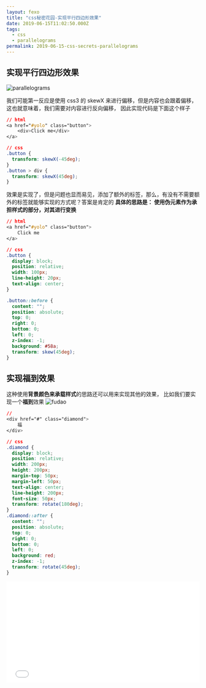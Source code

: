 ```yaml
---
layout: fexo
title: "css秘密花园-实现平行四边形效果"
date: 2019-06-15T11:02:50.000Z
tags:
  - css
  - parallelograms
permalink: 2019-06-15-css-secrets-parallelograms
---
```


## 实现平行四边形效果

![parallelograms](http://blog.chenxiaoyao.cn/image/2019-06-15-css-secrets-parallelograms/Parallelograms.png)

我们可能第一反应是使用 css3 的 skewX 来进行偏移，但是内容也会跟着偏移， 这也就意味着，我们需要对内容进行反向偏移， 因此实现代码是下面这个样子

```css
// html
<a href="#yolo" class="button">
    <div>Click me</div>
</a>

// css
.button {
  transform: skewX(-45deg);
}
.button > div {
  transform: skewX(45deg);
}
```

效果是实现了，但是问题也显而易见，添加了额外的标签，那么，有没有不需要额外的标签就能够实现的方式呢？答案是肯定的
**具体的思路是： 使用伪元素作为承担样式的部分，对其进行变换**

```css
// html
<a href="#yolo" class="button">
    Click me
</a>

// css
.button {
  display: block;
  position: relative;
  width: 100px;
  line-height: 20px;
  text-align: center;
}

.button::before {
  content: "";
  position: absolute;
  top: 0;
  right: 0;
  bottom: 0;
  left: 0;
  z-index: -1;
  background: #58a;
  transform: skew(45deg);
}
```

## 实现福到效果

这种使用**背景颜色来承载样式**的思路还可以用来实现其他的效果， 比如我们要实现一个**福到**效果
![fudao](http://blog.chenxiaoyao.cn/image/2019-06-15-css-secrets-parallelograms/fudao.png)

```css
//
<div href="#" class="diamond">
    福
</div>

// css
.diamond {
  display: block;
  position: relative;
  width: 200px;
  height: 200px;
  margin-top: 50px;
  margin-left: 50px;
  text-align: center;
  line-height: 200px;
  font-size: 50px;
  transform: rotate(180deg);
}
.diamond::after {
  content: "";
  position: absolute;
  top: 0;
  right: 0;
  bottom: 0;
  left: 0;
  background: red;
  z-index: -1;
  transform: rotate(45deg);
}
```

<iframe height="265" style="width: 100%;" scrolling="no" title="css-secrets-parallelograms" src="//codepen.io/Allen6228/embed/NZxave/?height=265&theme-id=0&default-tab=css,result" frameborder="no" allowtransparency="true" allowfullscreen="true">
  See the Pen <a href='https://codepen.io/Allen6228/pen/NZxave/'>css-secrets-parallelograms</a> by XiaoYao
  (<a href='https://codepen.io/Allen6228'>@Allen6228</a>) on <a href='https://codepen.io'>CodePen</a>.
</iframe>
